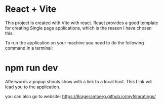 # React + Vite
This project is created with Vite with react. React provides a good template for creating Single page applications, which is the reason I have chosen this. 

To run the application on your machine you need to do the following command in a terminal: 

# npm run dev

Afterwords a popup shouls show with a link to a local host. This Link will lead you to the application. 



you can also go to website: https://8rageramberg.github.io/myfilmratings/
